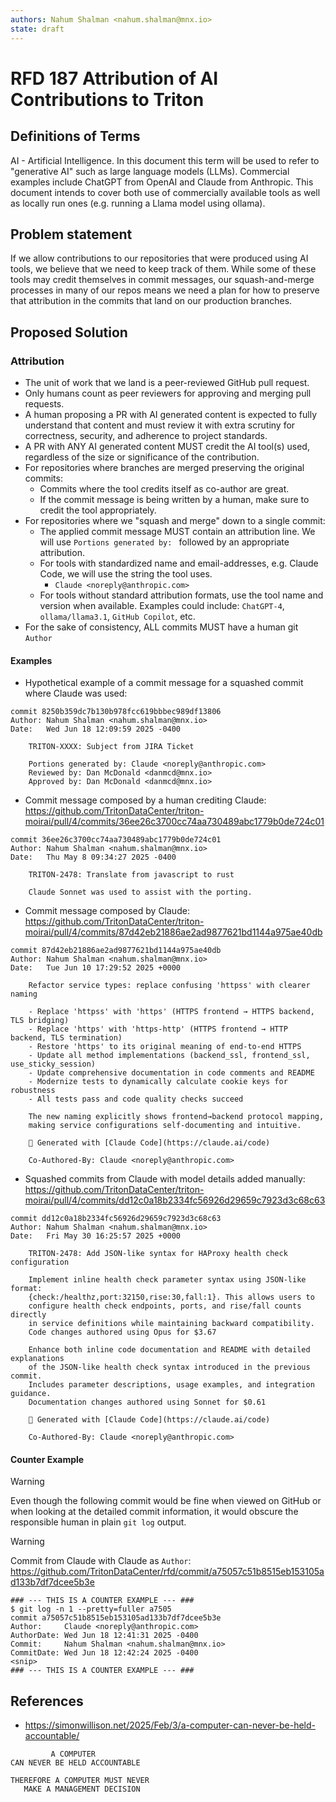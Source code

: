 ```yaml
---
authors: Nahum Shalman <nahum.shalman@mnx.io>
state: draft
---
```


# RFD 187 Attribution of AI Contributions to Triton

## Definitions of Terms

AI - Artificial Intelligence. In this document this term will be used to refer to "generative AI" such
as large language models (LLMs). Commercial examples include ChatGPT from OpenAI and Claude from Anthropic.
This document intends to cover both use of commercially available tools as well as locally run ones (e.g.
running a Llama model using ollama).

## Problem statement

If we allow contributions to our repositories that were produced using AI tools, we believe
that we need to keep track of them. While some of these tools may credit themselves in commit
messages, our squash-and-merge processes in many of our repos means we need a plan for how
to preserve that attribution in the commits that land on our production branches.

## Proposed Solution

### Attribution

- The unit of work that we land is a peer-reviewed GitHub pull request.
- Only humans count as peer reviewers for approving and merging pull requests.
- A human proposing a PR with AI generated content is expected to fully understand that content and must review it with extra scrutiny for correctness, security, and adherence to project standards.
- A PR with ANY AI generated content MUST credit the AI tool(s) used, regardless of the size or significance of the contribution.
- For repositories where branches are merged preserving the original commits:
  - Commits where the tool credits itself as co-author are great.
  - If the commit message is being written by a human, make sure to credit the tool appropriately.
- For repositories where we "squash and merge" down to a single commit:
  - The applied commit message MUST contain an attribution line. We will use `Portions generated by: ` followed by
    an appropriate attribution.
  - For tools with standardized name and email-addresses, e.g. Claude Code, we will use the string the tool uses.
    - `Claude <noreply@anthropic.com>`
  - For tools without standard attribution formats, use the tool name and version when available.
    Examples could include: `ChatGPT-4`,  `ollama/llama3.1`, `GitHub Copilot`, etc.
- For the sake of consistency, ALL commits MUST have a human git `Author`

#### Examples

- Hypothetical example of a commit message for a squashed commit where Claude was used:

```
commit 8250b359dc7b130b978fcc619bbbec989df13806
Author: Nahum Shalman <nahum.shalman@mnx.io>
Date:   Wed Jun 18 12:09:59 2025 -0400

    TRITON-XXXX: Subject from JIRA Ticket

    Portions generated by: Claude <noreply@anthropic.com>
    Reviewed by: Dan McDonald <danmcd@mnx.io>
    Approved by: Dan McDonald <danmcd@mnx.io>
```

- Commit message composed by a human crediting Claude: https://github.com/TritonDataCenter/triton-moirai/pull/4/commits/36ee26c3700cc74aa730489abc1779b0de724c01
```
commit 36ee26c3700cc74aa730489abc1779b0de724c01
Author: Nahum Shalman <nahum.shalman@mnx.io>
Date:   Thu May 8 09:34:27 2025 -0400

    TRITON-2478: Translate from javascript to rust

    Claude Sonnet was used to assist with the porting.
```

- Commit message composed by Claude: https://github.com/TritonDataCenter/triton-moirai/pull/4/commits/87d42eb21886ae2ad9877621bd1144a975ae40db
```
commit 87d42eb21886ae2ad9877621bd1144a975ae40db
Author: Nahum Shalman <nahum.shalman@mnx.io>
Date:   Tue Jun 10 17:29:52 2025 +0000

    Refactor service types: replace confusing 'httpss' with clearer naming

    - Replace 'httpss' with 'https' (HTTPS frontend → HTTPS backend, TLS bridging)
    - Replace 'https' with 'https-http' (HTTPS frontend → HTTP backend, TLS termination)
    - Restore 'https' to its original meaning of end-to-end HTTPS
    - Update all method implementations (backend_ssl, frontend_ssl, use_sticky_session)
    - Update comprehensive documentation in code comments and README
    - Modernize tests to dynamically calculate cookie keys for robustness
    - All tests pass and code quality checks succeed

    The new naming explicitly shows frontend→backend protocol mapping,
    making service configurations self-documenting and intuitive.

    🤖 Generated with [Claude Code](https://claude.ai/code)

    Co-Authored-By: Claude <noreply@anthropic.com>
```

- Squashed commits from Claude with model details added manually: https://github.com/TritonDataCenter/triton-moirai/pull/4/commits/dd12c0a18b2334fc56926d29659c7923d3c68c63
```
commit dd12c0a18b2334fc56926d29659c7923d3c68c63
Author: Nahum Shalman <nahum.shalman@mnx.io>
Date:   Fri May 30 16:25:57 2025 +0000

    TRITON-2478: Add JSON-like syntax for HAProxy health check configuration

    Implement inline health check parameter syntax using JSON-like format:
    {check:/healthz,port:32150,rise:30,fall:1}. This allows users to
    configure health check endpoints, ports, and rise/fall counts directly
    in service definitions while maintaining backward compatibility.
    Code changes authored using Opus for $3.67

    Enhance both inline code documentation and README with detailed explanations
    of the JSON-like health check syntax introduced in the previous commit.
    Includes parameter descriptions, usage examples, and integration guidance.
    Documentation changes authored using Sonnet for $0.61

    🤖 Generated with [Claude Code](https://claude.ai/code)

    Co-Authored-By: Claude <noreply@anthropic.com>
```

#### Counter Example

> [!WARNING]
Even though the following commit would be fine when viewed on GitHub or when looking at the detailed commit information,
it would obscure the responsible human in plain `git log` output.

> [!WARNING]
Commit from Claude with Claude as `Author`: https://github.com/TritonDataCenter/rfd/commit/a75057c51b8515eb153105ad133b7df7dcee5b3e
```
### --- THIS IS A COUNTER EXAMPLE --- ###
$ git log -n 1 --pretty=fuller a7505
commit a75057c51b8515eb153105ad133b7df7dcee5b3e
Author:     Claude <noreply@anthropic.com>
AuthorDate: Wed Jun 18 12:41:31 2025 -0400
Commit:     Nahum Shalman <nahum.shalman@mnx.io>
CommitDate: Wed Jun 18 12:42:24 2025 -0400
<snip>
### --- THIS IS A COUNTER EXAMPLE --- ###
```

## References

- https://simonwillison.net/2025/Feb/3/a-computer-can-never-be-held-accountable/
```
         A COMPUTER
CAN NEVER BE HELD ACCOUNTABLE

THEREFORE A COMPUTER MUST NEVER
   MAKE A MANAGEMENT DECISION
```

